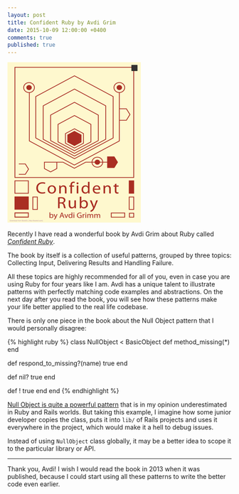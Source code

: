 ```yaml
---
layout: post
title: Confident Ruby by Avdi Grim
date: 2015-10-09 12:00:00 +0400
comments: true
published: true
---
```


<img src="/assets/post-images/confident_ruby.png" alt="Confident Ruby book" style="margin: 0 auto">

Recently I have read a wonderful book by Avdi Grim about Ruby called <a href="http://www.confidentruby.com/">*Confident Ruby*</a>.

The book by itself is a collection of useful patterns, grouped by three topics: Collecting Input, Delivering Results and Handling Failure.

All these topics are highly recommended for all of you, even in case you are using Ruby for four years like I am. Avdi has a unique talent to illustrate patterns with perfectly matching code examples and abstractions. On the next day after you read the book, you will see how these patterns make your life better applied to the real life codebase.

There is only one piece in the book about the Null Object pattern that I would personally disagree:

{% highlight ruby %}
class NullObject < BasicObject
  def method_missing(*)
  end

  def respond_to_missing?(name)
    true
  end

  def nil?
    true
  end

  def !
    true
  end
end
{% endhighlight %}

[Null Object is quite a powerful pattern](https://robots.thoughtbot.com/rails-refactoring-example-introduce-null-object) that is in my opinion underestimated in Ruby and Rails worlds. But taking this example, I imagine how some junior developer copies the class, puts it into `lib/` of Rails projects and uses it everywhere in the project, which would make it a hell to debug issues.

Instead of using `NullObject` class globally, it may be a better idea to scope it to the particular library or API.

<hr/>

Thank you, Avdi! I wish I would read the book in 2013 when it was published, because I could start using all these patterns to write the better code even earlier.

